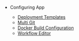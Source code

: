 * Configuring App

  * [Deployment Templates](deployment-template.md)
  * [Multi Git](multigit.md)
  * [Docker Build Configuration](docker-config.md)
  * [Workflow Editor](workflow-editor.md)
 